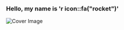 ### Hello, my name is 'r icon::fa("rocket")'

![Cover Image](https://media.licdn.com/dms/image/D4D16AQE0y8b9xAiBWg/profile-displaybackgroundimage-shrink_350_1400/0/1676920061597?e=1689811200&v=beta&t=Lp00zfQkfCLSKVBdTlm8hwS9it4KEUxGz3GP1EMamDE)

<!--

- 🔭 I’m currently working on ...
- 🌱 I’m currently learning ...
-->
